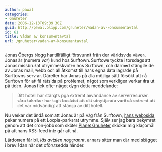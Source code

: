 ```yaml
---
author: pawal
categories:
- Gnuheter
date: 2006-12-13T09:39:30Z
guid: http://pawal.blipp.com/gnuheter/vadan-av-konsumentavtal
id: 61
title: Vådan av konsumentavtal
url: /gnuheter/vadan-av-konsumentavtal
---
```


Jonas Öbergs blogg har tillfälligt försvunnit från den världsvida väven. Jonas är (numera <i>var</i>) kund hos Surftown. Surftown tyckte i torsdags att Jonas missbrukat utrymmeskvoten hos Surftown, och därmed stängde de av Jonas mail, webb och all åtkomst till hans egna data lagrade på Surftowns servrar. Därefter har Jonas på alla möjliga sätt försökt att nå Surftown för att få rätsida på problemet, något som verkligen verkar dra ut på tiden. Jonas fick efter något dygn detta meddelande:
<blockquote>Ditt hotell har stängts pga extremt användande av serverresurser. våra tekniker har tagit beslutet att ditt utnyttjande varit så extremt att det var nödvändigt att stänga av ditt hotell.</blockquote>

Nu verkar det ändå som att Jonas är på väg från Surftown, <a href="http://www.coyote.org/">hans webbsida</a> pekar numera på ett Loopia-parkerat utrymme. Själv ser jag bara bekymret genom att det cron-jobb som sköter <a href="http://www.gnuheter.com/">Planet Gnuheter</a> skickar mig klagomål på att hans RSS-feed inte går att nå.

Lärdomen får bli, <i>läs avtalen noggrannt</i>, annars sitter man där med skägget i brevlådan när det oförutsedda händer.